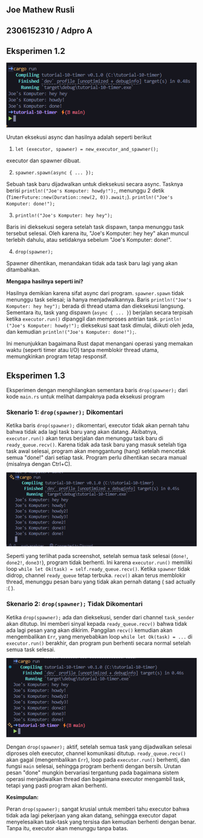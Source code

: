 ## Joe Mathew Rusli
## 2306152310 / Adpro A

## Eksperimen 1.2
![Image1](./image1.png)

Urutan eksekusi async dan hasilnya adalah seperti berikut
1.  `let (executor, spawner) = new_executor_and_spawner();`

executor dan spawner dibuat.

2.  `spawner.spawn(async { ... });`

Sebuah task baru dijadwalkan untuk dieksekusi secara async. Tasknya berisi `println!("Joe's Komputer: howdy!");`, menunggu 2 detik (`TimerFuture::new(Duration::new(2, 0)).await;`). `println!("Joe's Komputer: done!");`

3.  `println!("Joe's Komputer: hey hey");`

Baris ini dieksekusi segera setelah task dispawn, tanpa menunggu task tersebut selesai. Oleh karena itu, "Joe's Komputer: hey hey" akan muncul terlebih dahulu, atau setidaknya sebelum "Joe's Komputer: done!".

4.  `drop(spawner);`

Spawner dihentikan, menandakan tidak ada task baru lagi yang akan ditambahkan.

**Mengapa hasilnya seperti ini?**

Hasilnya demikian karena sifat async dari program. `spawner.spawn` tidak menunggu task selesai; ia hanya menjadwalkannya. Baris `println!("Joe's Komputer: hey hey");` berada di thread utama dan dieksekusi langsung. Sementara itu, task yang dispawn (`async { ... }`) berjalan secara terpisah ketika `executor.run()` dipanggil dan memproses antrian task. `println!("Joe's Komputer: howdy!");` dieksekusi saat task dimulai, diikuti oleh jeda, dan kemudian `println!("Joe's Komputer: done!");`.

Ini menunjukkan bagaimana Rust dapat menangani operasi yang memakan waktu (seperti timer atau I/O) tanpa memblokir thread utama, memungkinkan program tetap responsif.

## Eksperimen 1.3

Eksperimen dengan menghilangkan sementara baris `drop(spawner);` dari kode `main.rs` untuk melihat dampaknya pada eksekusi program

### Skenario 1: `drop(spawner);` Dikomentari

Ketika baris `drop(spawner);` dikomentari, executor tidak akan pernah tahu bahwa tidak ada lagi task baru yang akan datang. Akibatnya, `executor.run()` akan terus berjalan dan menunggu task baru di `ready_queue.recv()`. Karena tidak ada task baru yang masuk setelah tiga task awal selesai, program akan menggantung (hang) setelah mencetak semua "done!" dari setiap task. Program perlu dihentikan secara manual (misalnya dengan Ctrl+C).

![noDrop](./noDrop.png)

Seperti yang terlihat pada screenshot, setelah semua task selesai (`done!`, `done2!`, `done3!`), program tidak berhenti. Ini karena `executor.run()` memiliki loop `while let Ok(task) = self.ready_queue.recv()`. Ketika `spawner` tidak didrop, channel `ready_queue` tetap terbuka. `recv()` akan terus memblokir thread, menunggu pesan baru yang tidak akan pernah datang ( sad actually :( ).

### Skenario 2: `drop(spawner);` Tidak Dikomentari

Ketika `drop(spawner);` ada dan dieksekusi, sender dari channel `task_sender` akan ditutup. Ini memberi sinyal kepada `ready_queue.recv()` bahwa tidak ada lagi pesan yang akan dikirim. Panggilan `recv()` kemudian akan mengembalikan `Err`, yang menyebabkan loop `while let Ok(task) = ...` di `executor.run()` berakhir, dan program pun berhenti secara normal setelah semua task selesai.

![withDrop](./withDrop.png)

Dengan `drop(spawner);` aktif, setelah semua task yang dijadwalkan selesai diproses oleh executor, channel komunikasi ditutup. `ready_queue.recv()` akan gagal (mengembalikan `Err`), loop pada `executor.run()` berhenti, dan fungsi `main` selesai, sehingga program berhenti dengan bersih. Urutan pesan "done" mungkin bervariasi tergantung pada bagaimana sistem operasi menjadwalkan thread dan bagaimana executor mengambil task, tetapi yang pasti program akan berhenti.

**Kesimpulan:**

Peran `drop(spawner);` sangat krusial untuk memberi tahu executor bahwa tidak ada lagi pekerjaan yang akan datang, sehingga executor dapat menyelesaikan task-task yang tersisa dan kemudian berhenti dengan benar. Tanpa itu, executor akan menunggu tanpa batas.
